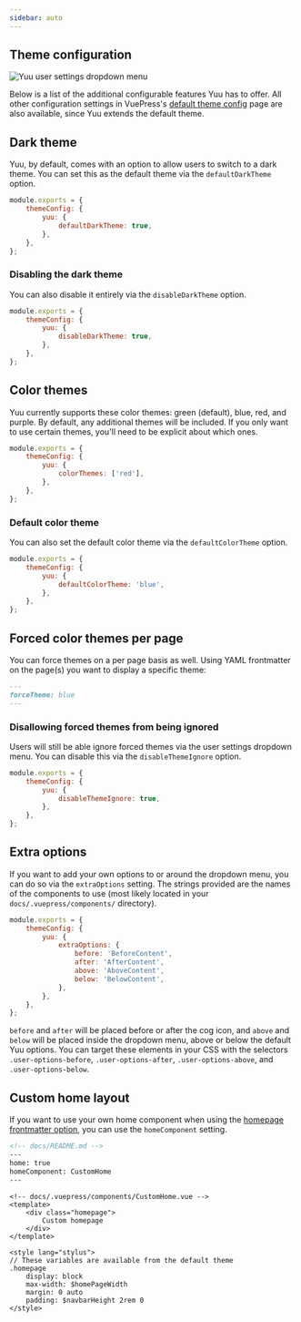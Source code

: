 ```yaml
---
sidebar: auto
---
```


## Theme configuration

![Yuu user settings dropdown menu](https://i.imgur.com/NsJ0evR.png)

Below is a list of the additional configurable features Yuu has to offer. All other configuration settings in VuePress's [default theme config](https://vuepress.vuejs.org/theme/default-theme-config.html) page are also available, since Yuu extends the default theme.

## Dark theme

Yuu, by default, comes with an option to allow users to switch to a dark theme. You can set this as the default theme via the `defaultDarkTheme` option.

```js
module.exports = {
	themeConfig: {
		yuu: {
			defaultDarkTheme: true,
		},
	},
};
```

### Disabling the dark theme

You can also disable it entirely via the `disableDarkTheme` option.

```js
module.exports = {
	themeConfig: {
		yuu: {
			disableDarkTheme: true,
		},
	},
};
```

## Color themes

Yuu currently supports these color themes: green (default), blue, red, and purple. By default, any additional themes will be included. If you only want to use certain themes, you'll need to be explicit about which ones.

```js
module.exports = {
	themeConfig: {
		yuu: {
			colorThemes: ['red'],
		},
	},
};
```

### Default color theme

You can also set the default color theme via the `defaultColorTheme` option.

```js
module.exports = {
	themeConfig: {
		yuu: {
			defaultColorTheme: 'blue',
		},
	},
};
```

## Forced color themes per page

You can force themes on a per page basis as well. Using YAML frontmatter on the page(s) you want to display a specific theme:

```md
---
forceTheme: blue
---
```

### Disallowing forced themes from being ignored

Users will still be able ignore forced themes via the user settings dropdown menu. You can disable this via the `disableThemeIgnore` option.

```js
module.exports = {
	themeConfig: {
		yuu: {
			disableThemeIgnore: true,
		},
	},
};
```

## Extra options

If you want to add your own options to or around the dropdown menu, you can do so via the `extraOptions` setting. The strings provided are the names of the components to use (most likely located in your `docs/.vuepress/components/` directory).

```js
module.exports = {
	themeConfig: {
		yuu: {
			extraOptions: {
				before: 'BeforeContent',
				after: 'AfterContent',
				above: 'AboveContent',
				below: 'BelowContent',
			},
		},
	},
};
```

`before` and `after` will be placed before or after the cog icon, and `above` and `below` will be placed inside the dropdown menu, above or below the default Yuu options. You can target these elements in your CSS with the selectors `.user-options-before`, `.user-options-after`, `.user-options-above`, and `.user-options-below`.

## Custom home layout

If you want to use your own home component when using the [homepage frontmatter option](https://vuepress.vuejs.org/theme/default-theme-config.html#homepage), you can use the `homeComponent` setting.

```md
<!-- docs/README.md -->
---
home: true
homeComponent: CustomHome
---
```

```vue
<!-- docs/.vuepress/components/CustomHome.vue -->
<template>
	<div class="homepage">
		Custom homepage
	</div>
</template>

<style lang="stylus">
// These variables are available from the default theme
.homepage
	display: block
	max-width: $homePageWidth
	margin: 0 auto
	padding: $navbarHeight 2rem 0
</style>
```
